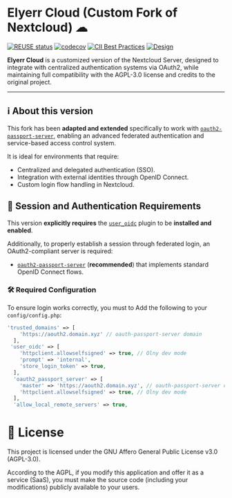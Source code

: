 <!--
 - SPDX-FileCopyrightText: 2016-2024 Nextcloud GmbH and Nextcloud contributors
 - SPDX-FileCopyrightText: 2013-2016 ownCloud, Inc.
 - SPDX-License-Identifier: AGPL-3.0-or-later
-->

# Elyerr Cloud (Custom Fork of Nextcloud) ☁

[![REUSE status](https://api.reuse.software/badge/github.com/nextcloud/server)](https://api.reuse.software/info/github.com/nextcloud/server)
[![codecov](https://codecov.io/gh/nextcloud/server/branch/master/graph/badge.svg)](https://codecov.io/gh/nextcloud/server)
[![CII Best Practices](https://bestpractices.coreinfrastructure.org/projects/209/badge)](https://bestpractices.coreinfrastructure.org/projects/209)
[![Design](https://contribute.design/api/shield/nextcloud/server)](https://contribute.design/nextcloud/server)

**Elyerr Cloud** is a customized version of the Nextcloud Server, designed to integrate with centralized authentication systems via OAuth2, while maintaining full compatibility with the AGPL-3.0 license and credits to the original project.

---

## ℹ️ About this version

This fork has been **adapted and extended** specifically to work with [`oauth2-passport-server`](https://github.com/elyerr/oauth2-passport-server), enabling an advanced federated authentication and service-based access control system.

It is ideal for environments that require:

-   Centralized and delegated authentication (SSO).
-   Integration with external identities through OpenID Connect.
-   Custom login flow handling in Nextcloud.

## 🔐 Session and Authentication Requirements

This version **explicitly requires** the [`user_oidc`](https://github.com/elyerr/user_oidc) plugin to be **installed and enabled**.

Additionally, to properly establish a session through federated login, an OAuth2-compliant server is required:

-   [`oauth2-passport-server`](https://github.com/elyerr/oauth2-passport-server) (**recommended**) that implements standard OpenID Connect flows.

### 🛠 Required Configuration

To ensure login works correctly, you must to Add the following to your `config/config.php`:

```php
'trusted_domains' => [
    'https://aouth2.domain.xyz' // oauth-passport-server domain
  ],
 'user_oidc' => [
    'httpclient.allowselfsigned' => true, // Olny dev mode
    'prompt' => 'internal',
    'store_login_token' => true,
  ],
  'oauth2_passport_server' => [
    'master' => 'https://aouth2.domain.xyz', // oauth-passport-server domain
    'httpclient.allowselfsigned' => true, // Olny dev mode
  ],
  'allow_local_remote_servers' => true,
```

# 📜 License

This project is licensed under the GNU Affero General Public License v3.0 (AGPL-3.0).

According to the AGPL, if you modify this application and offer it as a service (SaaS), you must make the source code (including your modifications) publicly available to your users.
